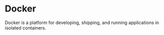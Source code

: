 # Docker
Docker is a platform for developing, shipping, and running applications in isolated containers.
